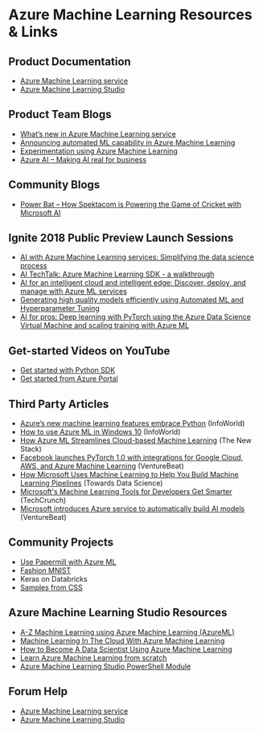 # Azure Machine Learning Resources & Links
## Product Documentation
- [Azure Machine Learning service](https://docs.microsoft.com/en-us/azure/machine-learning/service/)
- [Azure Machine Learning Studio](https://docs.microsoft.com/en-us/azure/machine-learning/studio/)

## Product Team Blogs
- [What’s new in Azure Machine Learning service](https://aka.ms/aml-blog-whats-new)
- [Announcing automated ML capability in Azure Machine Learning](https://aka.ms/aml-blog-automl)
- [Experimentation using Azure Machine Learning](https://aka.ms/aml-blog-experimentation)
- [Azure AI – Making AI real for business](https://aka.ms/aml-blog-overview)

## Community Blogs
- [Power Bat – How Spektacom is Powering the Game of Cricket with Microsoft AI](https://blogs.technet.microsoft.com/machinelearning/2018/10/11/power-bat-how-spektacom-is-powering-the-game-of-cricket-with-microsoft-ai/)

## Ignite 2018 Public Preview Launch Sessions
- [AI with Azure Machine Learning services: Simplifying the data science process](https://myignite.techcommunity.microsoft.com/sessions/66248)
- [AI TechTalk: Azure Machine Learning SDK - a walkthrough](https://myignite.techcommunity.microsoft.com/sessions/66265) 
- [AI for an intelligent cloud and intelligent edge: Discover, deploy, and manage with Azure ML services](https://myignite.techcommunity.microsoft.com/sessions/65389)
- [Generating high quality models efficiently using Automated ML and Hyperparameter Tuning](https://myignite.techcommunity.microsoft.com/sessions/66245)
- [AI for pros: Deep learning with PyTorch using the Azure Data Science Virtual Machine and scaling training with Azure ML](https://myignite.techcommunity.microsoft.com/sessions/66244)

## Get-started Videos on YouTube
- [Get started with Python SDK](https://youtu.be/VIsXeTuW3FU)
- [Get started from Azure Portal](https://youtu.be/lCkYUHV86Mk)


## Third Party Articles
- [Azure’s new machine learning features embrace Python](https://www.infoworld.com/article/3306840/azure/azures-new-machine-learning-features-embrace-python.html) (InfoWorld)
- [How to use Azure ML in Windows 10](https://www.infoworld.com/article/3308381/azure/how-to-use-azure-ml-in-windows-10.html) (InfoWorld)
- [How Azure ML Streamlines Cloud-based Machine Learning](https://thenewstack.io/how-the-azure-ml-streamlines-cloud-based-machine-learning/) (The New Stack)
- [Facebook launches PyTorch 1.0 with integrations for Google Cloud, AWS, and Azure Machine Learning](https://venturebeat.com/2018/10/02/facebook-launches-pytorch-1-0-integrations-for-google-cloud-aws-and-azure-machine-learning/) (VentureBeat)
- [How Microsoft Uses Machine Learning to Help You Build Machine Learning Pipelines](https://towardsdatascience.com/how-microsoft-uses-machine-learning-to-help-you-build-machine-learning-pipelines-be75f710613b) (Towards Data Science)
- [Microsoft's Machine Learning Tools for Developers Get Smarter](https://techcrunch.com/2018/09/24/microsofts-machine-learning-tools-for-developers-get-smarter/) (TechCrunch)
- [Microsoft introduces Azure service to automatically build AI models](https://venturebeat.com/2018/09/24/microsoft-introduces-azure-service-to-automatically-build-ai-models/) (VentureBeat)

## Community Projects
- [Use Papermill with Azure ML](https://github.com/jreynolds01/papermill_execution_azureml/)
- [Fashion MNIST](https://github.com/amynic/azureml-sdk-fashion)
- Keras on Databricks
- [Samples from CSS](https://github.com/Azure/AMLSamples)


## Azure Machine Learning Studio Resources
- [A-Z Machine Learning using Azure Machine Learning (AzureML)](https://www.udemy.com/machine-learning-using-azureml/)
- [Machine Learning In The Cloud With Azure Machine Learning](https://www.udemy.com/machine-learning-in-the-cloud-with-azure-machine-learning/)
- [How to Become A Data Scientist Using Azure Machine Learning](https://www.udemy.com/azure-machine-learning-introduction/)
- [Learn Azure Machine Learning from scratch](https://www.udemy.com/learn-azure-machine-learning-from-scratch/)
- [Azure Machine Learning Studio PowerShell Module](https://aka.ms/amlps)

## Forum Help
- [Azure Machine Learning service](https://social.msdn.microsoft.com/Forums/en-US/home?forum=AzureMachineLearningService)
- [Azure Machine Learning Studio](https://social.msdn.microsoft.com/forums/azure/en-US/home?forum=MachineLearning)
